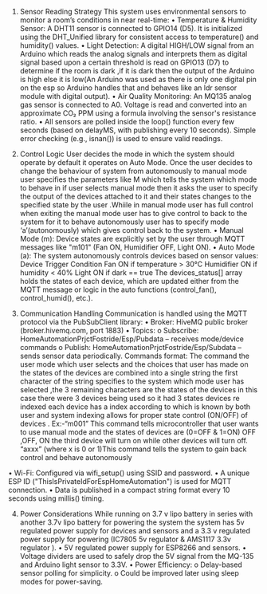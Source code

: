 1. Sensor Reading Strategy
This system uses environmental sensors to monitor a room’s conditions in near real-time:
•	Temperature & Humidity Sensor: A DHT11 sensor is connected to GPIO14 (D5). It is initialized using the DHT_Unified library for consistent access to temperature() and humidity() values.
•	Light Detection: A digital HIGH/LOW signal from an Arduino which reads the analog signals and interprets them as digital signal based upon a certain threshold is read on GPIO13 (D7) to determine if the room is dark ,if it is dark then the output of the Arduino is high else it is low(An Arduino was used as there is only one digital pin on the esp so Arduino handles that and behaves like an ldr sensor module with digital output).
•	Air Quality Monitoring: An MQ135 analog gas sensor is connected to A0. Voltage is read and converted into an approximate CO₂ PPM using a formula involving the sensor's resistance ratio.
•	All sensors are polled inside the loop() function every few seconds (based on delayMS, with publishing every 10 seconds). Simple error checking (e.g., isnan()) is used to ensure valid readings.

2. Control Logic
User decides the mode in which the system should operate by default it operates on Auto Mode.
Once the user decides to change the behaviour of system from autonomously to manual mode user specifies the parameters like M which tells the system which mode to behave in if user selects manual mode then it asks the user to specify the output of the devices attached to it and their states changes to the specified state by the user .Whiile in manual mode user has full control when exiting the manual mode user has to give control to back to the system for it to behave autonomously user has to specify mode ‘a’(autonomously) which gives control back to the system.
•	Manual Mode (m): Device states are explicitly set by the user through MQTT messages like "m101" (Fan ON, Humidifier OFF, Light ON).
•	Auto Mode (a): The system autonomously controls devices based on sensor values:
Device	Trigger Condition
Fan	ON if temperature > 30°C
Humidifier	ON if humidity < 40%
Light	ON if dark == true
The devices_status[] array holds the states of each device, which are updated either from the MQTT message or logic in the auto functions (control_fan(), control_humid(), etc.).

4. Communication Handling
Communication is handled using the MQTT protocol via the PubSubClient library:
•	Broker: HiveMQ public broker (broker.hivemq.com, port 1883)
•	Topics:
o	Subscribe: HomeAutomationPrjctFostride/Esp/Pubdata – receives mode/device commands
o	Publish: HomeAutomationPrjctFostride/Esp/Subdata – sends sensor data periodically.
Commands format:
The command the user mode which user selects and the choices that user has made on the states of the devices are combined into a single string the first character of the string specifies to the system which mode user has selected ,the 3 remaining characters are the states of the devices in this case there were 3 devices being used so it had 3 states devices re indexed each device has a index according to which is known by both user and system indexing allows for proper state control (ON/OFF) of devices . 
Ex:-“m001” This command tells microcontroller that user wants to use manual mode and the states of devices are (0=OFF & 1=ON) OFF ,OFF, ON the third device will turn on while other devices will turn off.
“axxx” (where x is 0 or 1)This command tells the system to gain back control and behave autonomously 

•	Wi-Fi: Configured via wifi_setup() using SSID and password.
•	A unique ESP ID ("ThisIsPrivateIdForEspHomeAutomation") is used for MQTT connection.
•	Data is published in a compact string format every 10 seconds using millis() timing.

4. Power Considerations
While running on 3.7 v lipo battery in series with another 3.7v lipo battery for powering the system the system has 5v regulated power supply for devices and sensors and a 3.3 v regulated  power supply for powering (IC7805 5v regulator & AMS1117 3.3v regulator ).
•	5V regulated power supply for ESP8266 and sensors.
•	Voltage dividers are used to safely drop the 5V signal from the MQ-135 and Arduino light sensor to 3.3V.
•	Power Efficiency:
o	Delay-based sensor polling for simplicity.
o	Could be improved later using sleep modes for power-saving.


